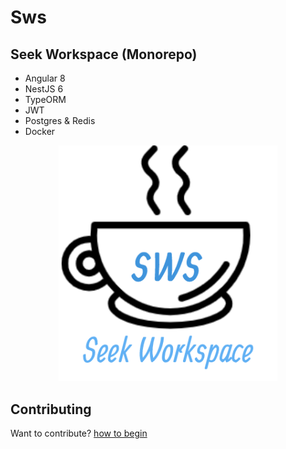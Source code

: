 # Sws
## Seek Workspace (Monorepo)
- Angular 8
- NestJS 6
- TypeORM
- JWT
- Postgres & Redis
- Docker

<p align="center"><img src="https://raw.githubusercontent.com/guiseek/sws/develop/libs/shared/assets/logo/sws.png" width="350"></p>


## Contributing

Want to contribute? [how to begin](CONTRIBUTING.md)